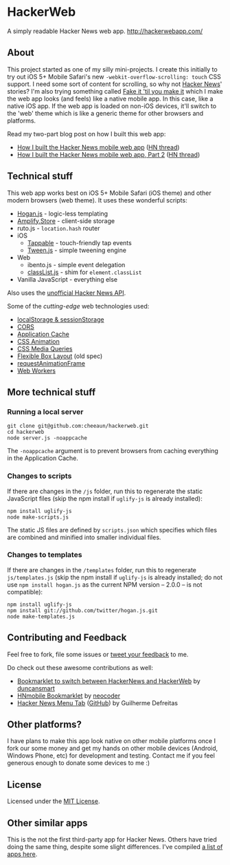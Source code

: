 HackerWeb
=========

A simply readable Hacker News web app. <http://hackerwebapp.com/>

About
-----

This project started as one of my silly mini-projects. I create this initially to try out iOS 5+ Mobile Safari's new `-webkit-overflow-scrolling: touch` CSS support. I need some sort of content for scrolling, so why not [Hacker News](http://news.ycombinator.com/)' stories? I'm also trying something called [Fake it 'til you make it](http://snook.ca/archives/conferences/fake-it) which I make the web app looks (and feels) like a native mobile app. In this case, like a native iOS app. If the web app is loaded on non-iOS devices, it'll switch to the 'web' theme which is like a generic theme for other browsers and platforms.

Read my two-part blog post on how I built this web app:

- [How I built the Hacker News mobile web app](http://cheeaun.com/blog/2012/03/how-i-built-hacker-news-mobile-web-app) ([HN thread](http://news.ycombinator.com/item?id=3662709))
- [How I built the Hacker News mobile web app, Part 2](http://cheeaun.com/blog/2012/03/how-i-built-hacker-news-mobile-web-app_26) ([HN thread](http://news.ycombinator.com/item?id=3756771))

Technical stuff
---------------

This web app works best on iOS 5+ Mobile Safari (iOS theme) and other modern browsers (web theme). It uses these wonderful scripts:

- [Hogan.js](https://github.com/twitter/hogan.js) - logic-less templating
- [Amplify.Store](http://amplifyjs.com/api/store/) - client-side storage
- ruto.js - `location.hash` router
- iOS
	- [Tappable](https://github.com/cheeaun/tappable) - touch-friendly tap events
	- [Tween.js](https://github.com/sole/tween.js) - simple tweening engine
- Web
	- ibento.js - simple event delegation
	- [classList.js](https://github.com/eligrey/classList.js) - shim for `element.classList`
- Vanilla JavaScript - everything else

Also uses the [unofficial Hacker News API](https://github.com/cheeaun/node-hnapi/).

Some of the *cutting-edge* web technologies used:
- [localStorage & sessionStorage](http://caniuse.com/namevalue-storage)
- [CORS](http://caniuse.com/cors)
- [Application Cache](http://caniuse.com/offline-apps)
- [CSS Animation](http://caniuse.com/css-animation)
- [CSS Media Queries](http://caniuse.com/css-mediaqueries)
- [Flexible Box Layout](http://caniuse.com/flexbox) (old spec)
- [requestAnimationFrame](http://caniuse.com/requestanimationframe)
- [Web Workers](http://caniuse.com/webworkers)

More technical stuff
--------------------

### Running a local server

	git clone git@github.com:cheeaun/hackerweb.git
	cd hackerweb
	node server.js -noappcache

The `-noappcache` argument is to prevent browsers from caching everything in the Application Cache.

### Changes to scripts

If there are changes in the `/js` folder, run this to regenerate the static JavaScript files (skip the npm install if `uglify-js` is already installed):

	npm install uglify-js
	node make-scripts.js

The static JS files are defined by `scripts.json` which specifies which files are combined and minified into smaller individual files.

### Changes to templates

If there are changes in the `/templates` folder, run this to regenerate `js/templates.js` (skip the npm install if `uglify-js` is already installed; do not use `npm install hogan.js` as the current NPM version – 2.0.0 – is not compatible):

	npm install uglify-js
	npm install git://github.com/twitter/hogan.js.git
	node make-templates.js

Contributing and Feedback
-------------------------

Feel free to fork, file some issues or [tweet your feedback](http://twitter.com/cheeaun) to me.

Do check out these awesome contributions as well:

- [Bookmarklet to switch between HackerNews and HackerWeb](https://gist.github.com/duncansmart/4672084) by [duncansmart](https://github.com/duncansmart)
- [HNmobile Bookmarklet](http://neocoder.github.com/hnmbookmarklet/) by [neocoder](https://github.com/neocoder)
- [Hacker News Menu Tab](http://www.guidefreitas.com/2012/03/hacker-news-menu-tab.html) ([GitHub](https://github.com/guidefreitas/HNewsTab)) by Guilherme Defreitas

Other platforms?
----------------

I have plans to make this app look native on other mobile platforms once I fork our some money and get my hands on other mobile devices (Android, Windows Phone, etc) for development and testing. Contact me if you feel generous enough to donate some devices to me :)

License
-------

Licensed under the [MIT License](http://cheeaun.mit-license.org/).

Other similar apps
------------------

This is the not the first third-party app for Hacker News. Others have tried doing the same thing, despite some slight differences. I've compiled [a list of apps here](https://github.com/cheeaun/hackerweb/wiki/Hacker-News-apps).